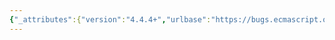 ```yaml
---
{"_attributes":{"version":"4.4.4+","urlbase":"https://bugs.ecmascript.org/","maintainer":"dherman@mozilla.com"},"bug":{"bug_id":810,"creation_ts":"2012-10-22 15:06:00 -0700","short_desc":"8.6.2: more things about SpecOp","delta_ts":"2012-10-26 15:34:12 -0700","product":"Draft for 6th Edition","component":"editorial issue","version":"Rev 10: September 27, 2012 Draft","rep_platform":"All","op_sys":"All","bug_status":"RESOLVED","resolution":"FIXED","priority":"Normal","bug_severity":"enhancement","everconfirmed":true,"reporter":{"uid":"jmdyck","name":"Michael Dyck"},"assigned_to":{"uid":"allen","name":"Allen Wirfs-Brock"},"long_desc":[{"commentid":1972,"comment_count":0,"who":{"uid":"jmdyck","name":"Michael Dyck"},"bug_when":"2012-10-22 15:06:55 -0700","thetext":"In 8.6.2 \"Object Internal Properties and Methods\",\nyou could add a couple things to the definition of \"SpecOp\":\n\n(1)\nIn addition to the given parameters, a procedure/operation that implements a SpecOp will also have access to an object, namely the object on which it is invoked.\n\n(2)\nRather than returning a value of the given type, a 'SpecOp' may return an abrupt completion."},{"commentid":1979,"comment_count":1,"who":{"uid":"allen","name":"Allen Wirfs-Brock"},"bug_when":"2012-10-23 16:33:42 -0700","thetext":"corrected in editor's draft rev 11."},{"commentid":2118,"comment_count":2,"who":{"uid":"allen","name":"Allen Wirfs-Brock"},"bug_when":"2012-10-26 15:34:12 -0700","thetext":"in October 26, 2012 release draft"}]}}
---
```

